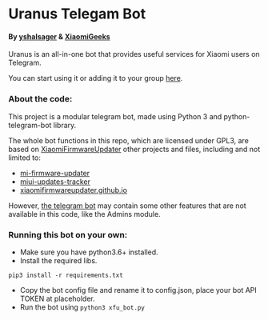 # Uranus Telegam Bot
#### By [yshalsager](https://t.me/yshalsager) & [XiaomiGeeks](https://t.me/XiaomiGeeks)

Uranus is an all-in-one bot that provides useful services for Xiaomi users on Telegram.

You can start using it or adding it to your group [here](https://t.me/XiaomiGeeksBot).

### About the code:
This project is a modular telegram bot, made using Python 3 and python-telegram-bot library.

The whole bot functions in this repo, which are licensed under GPL3, are based on [XiaomiFirmwareUpdater](https://github.com/XiaomiFirmwareUpdater/) other projects and files, including and not limited to:

- [mi-firmware-updater](https://github.com/XiaomiFirmwareUpdater/mi-firmware-updater)
- [miui-updates-tracker](https://github.com/XiaomiFirmwareUpdater/miui-updates-tracker)
- [xiaomifirmwareupdater.github.io](https://github.com/XiaomiFirmwareUpdater/xiaomifirmwareupdater.github.io)

However, [the telegram bot](https://t.me/XiaomiGeeksBot) may contain some other features that are not available in this code, like the Admins module.

### Running this bot on your own:

- Make sure you have python3.6+ installed.
- Install the required libs.
```
pip3 install -r requirements.txt
```
- Copy the bot config file and rename it to config.json, place your bot API TOKEN at placeholder.
- Run the bot using `python3 xfu_bot.py`


